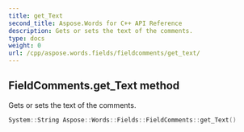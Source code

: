 ```yaml
---
title: get_Text
second_title: Aspose.Words for C++ API Reference
description: Gets or sets the text of the comments. 
type: docs
weight: 0
url: /cpp/aspose.words.fields/fieldcomments/get_text/
---
```

## FieldComments.get_Text method


Gets or sets the text of the comments.

```cpp
System::String Aspose::Words::Fields::FieldComments::get_Text()
```

